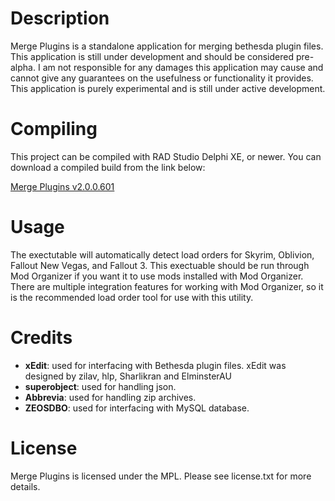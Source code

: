 # Description
Merge Plugins is a standalone application for merging bethesda plugin files.  This application is still under development and should be considered pre-alpha.  I am not responsible for any damages this application may cause and cannot give any guarantees on the usefulness or functionality it provides.  This application is purely experimental and is still under active development.

# Compiling
This project can be compiled with RAD Studio Delphi XE, or newer.  You can download a compiled build from the link below:

[Merge Plugins v2.0.0.601](http://puu.sh/kgusY.zip)

# Usage
The exectutable will automatically detect load orders for Skyrim, Oblivion, Fallout New Vegas, and Fallout 3.  This exectuable should be run through Mod Organizer if you want it to use mods installed with Mod Organizer.  There are multiple integration features for working with Mod Organizer, so it is the recommended load order tool for use with this utility.

# Credits
* **xEdit**: used for interfacing with Bethesda plugin files.  xEdit was designed by zilav, hlp, Sharlikran and ElminsterAU
* **superobject**: used for handling json.
* **Abbrevia**: used for handling zip archives.
* **ZEOSDBO**: used for interfacing with MySQL database.

# License
Merge Plugins is licensed under the MPL.  Please see license.txt for more details.
